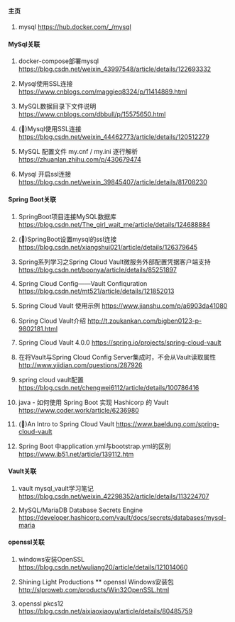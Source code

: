 ﻿#### 主页 ####
1. mysql
    https://hub.docker.com/_/mysql

#### MySql关联 ####
1. docker-compose部署mysql
    https://blog.csdn.net/weixin_43997548/article/details/122693332

2. Mysql使用SSL连接
    https://www.cnblogs.com/maggieq8324/p/11414889.html
    
3. MySQL数据目录下文件说明
    https://www.cnblogs.com/dbbull/p/15575650.html

4. (🌟)Mysql使用SSL连接
    https://blog.csdn.net/weixin_44462773/article/details/120512279

5. MySQL 配置文件 my.cnf / my.ini 逐行解析
    https://zhuanlan.zhihu.com/p/430679474

6. Mysql 开启ssl连接
    https://blog.csdn.net/weixin_39845407/article/details/81708230

#### Spring Boot关联 ####
1. SpringBoot项目连接MySQL数据库
    https://blog.csdn.net/The_girl_wait_me/article/details/124688884

2. (🌟)SpringBoot设置mysql的ssl连接
    https://blog.csdn.net/xiangshui021/article/details/126379645

3. Spring系列学习之Spring Cloud Vault微服务外部配置凭据客户端支持
    https://blog.csdn.net/boonya/article/details/85251897

4. Spring Cloud Config——Vault Confiquration
    https://blog.csdn.net/mt521/article/details/121852013

5. Spring Cloud Vault 使用示例
    https://www.jianshu.com/p/a6903da41080

6. Spring Cloud Vault介绍
    http://t.zoukankan.com/bigben0123-p-9802181.html

7. Spring Cloud Vault 4.0.0
    https://spring.io/projects/spring-cloud-vault

8. 在将Vault与Spring Cloud Config Server集成时，不会从Vault读取属性
    http://www.yiidian.com/questions/287926

9. spring cloud vault配置
    https://blog.csdn.net/chengwei6112/article/details/100786416

10. java - 如何使用 Spring Boot 实现 Hashicorp 的 Vault
    https://www.coder.work/article/6236980

11. (🌟)An Intro to Spring Cloud Vault
    https://www.baeldung.com/spring-cloud-vault

12. Spring Boot 中application.yml与bootstrap.yml的区别
    https://www.jb51.net/article/139112.htm

#### Vault关联 ####
1. vault mysql_vault学习笔记
    https://blog.csdn.net/weixin_42298352/article/details/113224707

2. MySQL/MariaDB Database Secrets Engine
    https://developer.hashicorp.com/vault/docs/secrets/databases/mysql-maria


#### openssl关联 ####
1. windows安装OpenSSL
   https://blog.csdn.net/wuliang20/article/details/121014060

2. Shining Light Productions   ** openssl Windows安装包
    http://slproweb.com/products/Win32OpenSSL.html

3. openssl pkcs12
    https://blog.csdn.net/aixiaoxiaoyu/article/details/80485759
